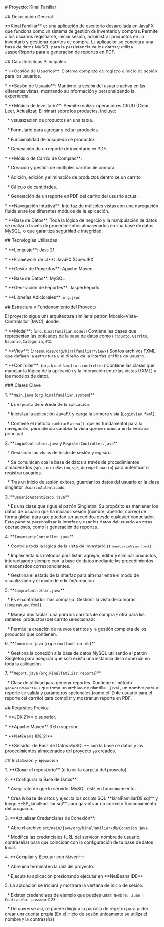 \# Proyecto: Kinal Familiar



\## Descripción General



\*\*Kinal Familiar\*\* es una aplicación de escritorio desarrollada en JavaFX que funciona como un sistema de gestión de inventario y compras. Permite a los usuarios registrarse, iniciar sesión, administrar productos en un inventario y gestionar carritos de compra. La aplicación se conecta a una base de datos MySQL para la persistencia de los datos y utiliza JasperReports para la generación de reportes en PDF.



\## Características Principales



\*   \*\*Gestión de Usuarios\*\*: Sistema completo de registro e inicio de sesión para los usuarios.

\*   \*\*Sesión de Usuario\*\*: Mantiene la sesión del usuario activa en las diferentes vistas, mostrando su información y personalizando la experiencia.

\*   \*\*Módulo de Inventario\*\*: Permite realizar operaciones CRUD (Crear, Leer, Actualizar, Eliminar) sobre los productos. Incluye:

&nbsp;   \*   Visualización de productos en una tabla.

&nbsp;   \*   Formulario para agregar y editar productos.

&nbsp;   \*   Funcionalidad de búsqueda de productos.

&nbsp;   \*   Generación de un reporte de inventario en PDF.

\*   \*\*Módulo de Carrito de Compras\*\*:

&nbsp;   \*   Creación y gestión de múltiples carritos de compra.

&nbsp;   \*   Adición, edición y eliminación de productos dentro de un carrito.

&nbsp;   \*   Cálculo de cantidades.

&nbsp;   \*   Generación de un reporte en PDF del carrito del usuario actual.

\*   \*\*Navegación Intuitiva\*\*: Interfaz de múltiples vistas con una navegación fluida entre los diferentes módulos de la aplicación.

\*   \*\*Base de Datos\*\*: Toda la lógica de negocio y la manipulación de datos se realiza a través de procedimientos almacenados en una base de datos MySQL, lo que garantiza seguridad e integridad.



\## Tecnologías Utilizadas



\*   \*\*Lenguaje\*\*: Java 21

\*   \*\*Framework de UI\*\*: JavaFX (OpenJFX)

\*   \*\*Gestor de Proyectos\*\*: Apache Maven

\*   \*\*Base de Datos\*\*: MySQL

\*   \*\*Generación de Reportes\*\*: JasperReports

\*   \*\*Librerías Adicionales\*\*: `org.json`



\## Estructura y Funcionamiento del Proyecto



El proyecto sigue una arquitectura similar al patrón Modelo-Vista-Controlador (MVC), donde:



\*   \*\*Model\*\*: (`org.kinalfamiliar.model`) Contiene las clases que representan las entidades de la base de datos como `Producto`, `Carrito`, `Usuario`, `Categoria`, etc.

\*   \*\*View\*\*: (`/resources/org/kinalfamiliar/view/`) Son los archivos FXML que definen la estructura y el diseño de la interfaz gráfica de usuario.

\*   \*\*Controller\*\*: (`org.kinalfamiliar.controller`) Contiene las clases que manejan la lógica de la aplicación y la interacción entre las vistas (FXML) y los modelos de datos.



\### Clases Clave



1\.  \*\*`Main.java` (`org.kinalfamiliar.system`)\*\*

&nbsp;   \*   Es el punto de entrada de la aplicación.

&nbsp;   \*   Inicializa la aplicación JavaFX y carga la primera vista (`LoginView.fxml`).

&nbsp;   \*   Contiene el método `cambiarEscena()`, que es fundamental para la navegación, permitiendo cambiar la vista que se muestra en la ventana principal.



2\.  \*\*`LoginController.java` y `RegisterController.java`\*\*

&nbsp;   \*   Gestionan las vistas de inicio de sesión y registro.

&nbsp;   \*   Se comunican con la base de datos a través de procedimientos almacenados (`sp\_inicioSesion`, `sp\_AgregarUsuario`) para autenticar o registrar usuarios.

&nbsp;   \*   Tras un inicio de sesión exitoso, guardan los datos del usuario en la clase singleton `UsuarioAutenticado`.



3\.  \*\*`UsuarioAutenticado.java`\*\*

&nbsp;   \*   Es una clase que sigue el patrón Singleton. Su propósito es mantener los datos del usuario que ha iniciado sesión (nombre, apellido, correo) de forma global para que puedan ser accedidos desde cualquier controlador. Esto permite personalizar la interfaz y usar los datos del usuario en otras operaciones, como la generación de reportes.



4\.  \*\*`InventarioController.java`\*\*

&nbsp;   \*   Controla toda la lógica de la vista de inventario (`InventarioView.fxml`).

&nbsp;   \*   Implementa los métodos para listar, agregar, editar y eliminar productos, interactuando siempre con la base de datos mediante los procedimientos almacenados correspondientes.

&nbsp;   \*   Gestiona el estado de la interfaz para alternar entre el modo de visualización y el modo de edición/creación.



5\.  \*\*`CompraController.java`\*\*

&nbsp;   \*   Es el controlador más complejo. Gestiona la vista de compras (`CompraView.fxml`).

&nbsp;   \*   Maneja dos tablas: una para los carritos de compra y otra para los detalles (productos) del carrito seleccionado.

&nbsp;   \*   Permite la creación de nuevos carritos y la gestión completa de los productos que contienen.



6\.  \*\*`Conexion.java` (`org.kinalfamiliar.db`)\*\*

&nbsp;   \*   Gestiona la conexión a la base de datos MySQL utilizando el patrón Singleton para asegurar que solo exista una instancia de la conexión en toda la aplicación.



7\.  \*\*`Report.java` (`org.kinalfamiliar.reporte`)\*\*

&nbsp;   \*   Clase de utilidad para generar reportes. Contiene el método `generarReporte()` que toma un archivo de plantilla `.jrxml`, un nombre para el reporte de salida y parámetros opcionales (como el ID de usuario para el reporte del carrito) para compilar y mostrar un reporte en PDF.



\## Requisitos Previos



\*   \*\*JDK 21\*\* o superior.

\*   \*\*Apache Maven\*\* 3.6 o superior.

\*    \*\*NetBeans IDE 21\*\*

\*   \*\*Servidor de Base de Datos MySQL\*\* con la base de datos y los procedimientos almacenados del proyecto ya creados.



\## Instalación y Ejecución



1\.  \*\*Clonar el repositorio\*\* (o tener la carpeta del proyecto).



2\.  \*\*Configurar la Base de Datos\*\*:

&nbsp;   \*   Asegúrate de que tu servidor MySQL esté en funcionamiento.

&nbsp;   \*   Crea la base de datos y ejecuta los scripts SQL \*\*kinalFamiliarDB.sql\*\* y luego \*\*SP\_kinalFamiliar.sql\*\* para garantizar un correcto funcionamiento del programa.



3\.  \*\*Actualizar Credenciales de Conexión\*\*:

&nbsp;   \*   Abre el archivo `src/main/java/org/kinalfamiliar/db/Conexion.java`.

&nbsp;   \*   Modifica las credenciales (URL del servidor, nombre de usuario, contraseña) para que coincidan con la configuración de tu base de datos local.



4\.  \*\*Compilar y Ejecutar con Maven\*\*:

&nbsp;   \*   Abre una terminal en la raíz del proyecto.

&nbsp;   \*   Ejecuta tu aplicación presionando ejecutar en \*\*NetBeans IDE\*\*



5\.  La aplicación se iniciará y mostrará la ventana de inicio de sesión.

&nbsp;   \* Existen credenciales de ejemplo que puedes usar:  ```Nombre: Juan | Contraseña: password123```

&nbsp;   \* De quererse así, se puede dirigir a la pantalla de registro para poder crear una cuenta propia (En el inicio de sesión únicamente se utiliza el nombre y la contraseña)

